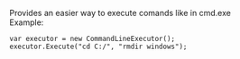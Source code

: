 Provides an easier way to execute comands like in cmd.exe<br/>
Example:
```
var executor = new CommandLineExecutor();
executor.Execute("cd C:/", "rmdir windows");
```
